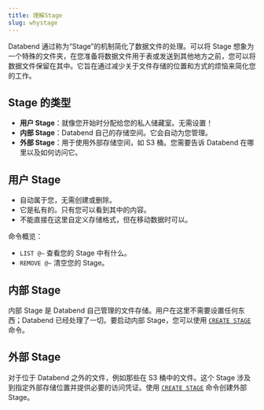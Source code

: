 ```yaml
---
title: 理解Stage
slug: whystage
---
```


Databend 通过称为“Stage”的机制简化了数据文件的处理。可以将 Stage 想象为一个特殊的文件夹，在您准备将数据文件用于表或发送到其他地方之前，您可以将数据文件保留在其中。它旨在通过减少关于文件存储的位置和方式的烦恼来简化您的工作。

## Stage 的类型

- **用户 Stage**：就像您开始时分配给您的私人储藏室。无需设置！
- **内部 Stage**：Databend 自己的存储空间。它会自动为您管理。
- **外部 Stage**：用于使用外部存储空间，如 S3 桶。您需要告诉 Databend 在哪里以及如何访问它。

## 用户 Stage

- 自动属于您，无需创建或删除。
- 它是私有的。只有您可以看到其中的内容。
- 不能直接在这里自定义存储格式，但在移动数据时可以。

命令概览：

- `LIST @~` 查看您的 Stage 中有什么。
- `REMOVE @~` 清空您的 Stage。

## 内部 Stage

内部 Stage 是 Databend 自己管理的文件存储。用户在这里不需要设置任何东西；Databend 已经处理了一切。要启动内部 Stage，您可以使用 [`CREATE STAGE`](/sql/sql-commands/ddl/stage/ddl-create-stage#example-1-create-internal-stage) 命令。

## 外部 Stage

对于位于 Databend 之外的文件，例如那些在 S3 桶中的文件。这个 Stage 涉及到指定外部存储位置并提供必要的访问凭证。使用 [`CREATE STAGE`](/sql/sql-commands/ddl/stage/ddl-create-stage#example-2-create-external-stage-with-aws-access-key) 命令创建外部 Stage。
